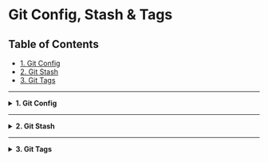 # Git Config, Stash & Tags

## Table of Contents

- [1. Git Config](#1-git-config) 
- [2. Git Stash](#1-git-stash)  
- [3. Git Tags](#2-git-tags)  

---

<details>
<summary><strong>1. Git Config</strong></summary>

## Basic Configuration

Set your name and email (required for commits):

```bash
git config --global user.name "Your Name"
git config --global user.email "you@example.com"
```

**Note:** These settings attach your identity to all commits. You can change them anytime.

## Viewing Configuration

List all settings:
```bash
git config --list
```

View specific setting:
```bash
git config user.name
```

## Configuration Levels

| Level    | Flag         | Scope                     |
|----------|--------------|---------------------------|
| System   | `--system`   | All users on computer     |
| Global   | `--global`   | Current user (default)    |
| Local    | `--local`    | Current repository only   |

**Precedence:** Local > Global > System

## Common Configuration Examples

Set default branch name:
```bash
git config --global init.defaultBranch main
```

Remove a setting:
```bash
git config --global --unset code.editor
```

## Best Practices

1. Always configure name/email before first commit
2. Use `--global` for personal defaults
3. Use `--local` for project-specific settings
4. Set default branch name to avoid "master"

</details>

---

<details>
<summary><strong>2. Git Stash</strong></summary>

### 1. `git stash push` (Save Changes)
```bash
git stash push -m "description"  # Always add a message
```
- Saves both staged/unstaged changes
- Workspace reverts to last commit (`HEAD`)
- 🔹 **Replaces old `git stash save`**

### 2. `git stash list` (View Stashes)
```bash
git stash list
```
- Shows stack of stashes (newest = `stash@{0}`)
- Example output:
  ```
  stash@{0}: On main: login page WIP
  stash@{1}: On dev: dark mode experiment
  ```

### 3. `git stash apply` (Reapply Safely)
```bash
git stash apply stash@{n}  # Default: latest (stash@{0})
```
- ✅ **Keeps** the stash in list
- Use when you might need the stash again

### 4. `git stash pop` (Apply + Delete)
```bash
git stash pop stash@{n}  # Default: latest
```
- ✅ Applies changes  
- ❌ **Deletes** the stash  
- Riskier - use only when sure!

## 🧹 Cleanup Commands

### 5. Delete Specific Stash
```bash
git stash drop stash@{1}
```

### 6. Delete ALL Stashes
```bash
git stash clear  # Irreversible!
```

## 💡 Key Differences: Apply vs Pop
| Command          | Reapplies? | Keeps Stash? | Best For                  |
|------------------|-----------|-------------|--------------------------|
| `git stash apply`| ✅ Yes     | ✅ Yes       | Testing changes          |
| `git stash pop`  | ✅ Yes     | ❌ No        | One-time use + cleanup   |

## 🛠️ Real-World Example
1. When interrupted:
   ```bash
   git stash push -m "navbar responsiveness fixes"
   ```
2. After switching back:
   ```bash
   git stash apply  # Test changes
   git stash pop    # Apply + delete (if everything works)
   ```

> ⚠️ **Pro Tip**: Stashes are **local-only** and expire after 90 days by default!

</details>

---  

<details>
<summary><strong>3. Git Tags</strong></summary>

## What is a Tag?
A tag in Git is like a label or bookmark for a specific commit. Tags are most often used to mark important points in your project history, like releases (`v1.0` or `v2.0`).

Tags are a simple and reliable way to:
- Track versions
- Share specific commits with your team or users

### Common Tag Use Cases
- **Releases**: Mark when your project is ready for release
- **Milestones**: Highlight major features or bug fixes
- **Deployment**: Used by tools to identify which version to deploy
- **Hotfixes**: Easily checkout and patch old versions

---

## Key Commands

### Create a Lightweight Tag
```sh
git tag <tagname>
```
- Just a name for a commit (no extra info)
- Like a simple bookmark

### Create an Annotated Tag
```sh
git tag -a <tagname> -m "message"
```
- Stores author, date, and message
- Recommended for releases

### Tag a Specific Commit
```sh
git tag <tagname> <commit-hash>
```
Example:
```sh
git tag v1.1 1a2b3c4d
```

### List All Tags
```sh
git tag
```

### Show Tag Details
```sh
git show <tagname>
```

---

## Pushing Tags
Tags don't get pushed automatically with commits!

### Push a Single Tag
```sh
git push origin <tagname>
```
Example:
```sh
git push origin v1.0
```

### Push All Tags
```sh
git push --tags
```

---

## Managing Tags

### Delete a Local Tag
```sh
git tag -d <tagname>
```

### Delete a Remote Tag
```sh
git push origin --delete tag <tagname>
```

### Update/Replace a Tag (Force Push)
```sh
git tag -f <tagname> <new-commit-hash>
git push --force origin <tagname>
```

---

## Best Practices
✅ Use annotated tags (`-a -m`) for public/shared tags  
✅ Tag releases, milestones, and stable points  
✅ Create tags after passing tests/before deploying  
❌ Avoid force-pushing tags unless absolutely necessary  

---

## Troubleshooting
| Issue | Solution |
|-------|----------|
| Tag exists locally | `git tag -d <tagname>` then recreate |
| Wrong tag pushed | Delete locally & remotely, push correct one |
| Tag missing on remote | Push explicitly with `git push origin <tagname>` |
| Need to move a tag | Force push (caution: affects all collaborators) |

---  

</details>